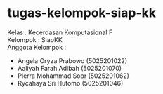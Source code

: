 # tugas-kelompok-siap-kk

Kelas : Kecerdasan Komputasional F<br>
Kelompok : SiapKK<br>
Anggota Kelompok :
*   Angela Oryza Prabowo (5025201022)
*   Aaliyah Farah Adibah (5025201070)
*   Pierra Mohammad Sobr (5025201062)
*   Rycahaya Sri Hutomo (5025201046)
